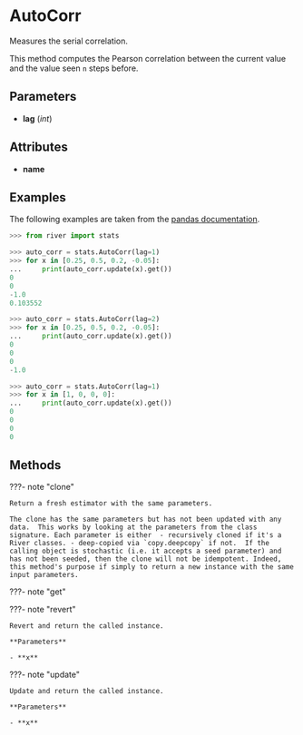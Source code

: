 # AutoCorr

Measures the serial correlation.

This method computes the Pearson correlation between the current value and the value seen `n` steps before.

## Parameters

- **lag** (*int*)


## Attributes

- **name**


## Examples

The following examples are taken from the [pandas documentation](https://pandas.pydata.org/pandas-docs/stable/reference/api/pandas.Series.autocorr.html).

```python
>>> from river import stats

>>> auto_corr = stats.AutoCorr(lag=1)
>>> for x in [0.25, 0.5, 0.2, -0.05]:
...     print(auto_corr.update(x).get())
0
0
-1.0
0.103552

>>> auto_corr = stats.AutoCorr(lag=2)
>>> for x in [0.25, 0.5, 0.2, -0.05]:
...     print(auto_corr.update(x).get())
0
0
0
-1.0

>>> auto_corr = stats.AutoCorr(lag=1)
>>> for x in [1, 0, 0, 0]:
...     print(auto_corr.update(x).get())
0
0
0
0
```

## Methods

???- note "clone"

    Return a fresh estimator with the same parameters.

    The clone has the same parameters but has not been updated with any data.  This works by looking at the parameters from the class signature. Each parameter is either  - recursively cloned if it's a River classes. - deep-copied via `copy.deepcopy` if not.  If the calling object is stochastic (i.e. it accepts a seed parameter) and has not been seeded, then the clone will not be idempotent. Indeed, this method's purpose if simply to return a new instance with the same input parameters.

    
???- note "get"

???- note "revert"

    Revert and return the called instance.

    **Parameters**

    - **x**    
    
???- note "update"

    Update and return the called instance.

    **Parameters**

    - **x**    
    
